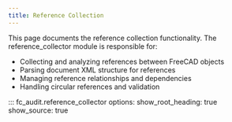 ```yaml
---
title: Reference Collection
---
```


This page documents the reference collection functionality. The reference_collector module is responsible for:

- Collecting and analyzing references between FreeCAD objects
- Parsing document XML structure for references
- Managing reference relationships and dependencies
- Handling circular references and validation

::: fc_audit.reference_collector
    options:
      show_root_heading: true
      show_source: true
